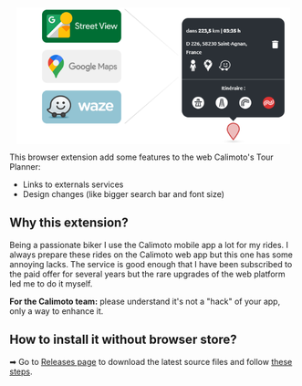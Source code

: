 <p align="center">
  <img src="doc/hero.png" height="240" align="center">
</p>

This browser extension add some features to the web Calimoto's Tour Planner:
- Links to externals services
- Design changes (like bigger search bar and font size)

## Why this extension?
Being a passionate biker I use the Calimoto mobile app a lot for my rides. I always prepare these rides on the Calimoto web app but this one has some annoying lacks. The service is good enough that I have been subscribed to the paid offer for several years but the rare upgrades of the web platform led me to do it myself.

**For the Calimoto team:** please understand it's not a "hack" of your app, only a way to enhance it.

## How to install it without browser store?
➡ Go to [Releases page](https://github.com/JackNUMBER/calimoto-poweride/releases) to download the latest source files and follow [these steps](https://gist.github.com/JackNUMBER/a9c0eeeb7b0bafcb5bf377fe79f637a8).
